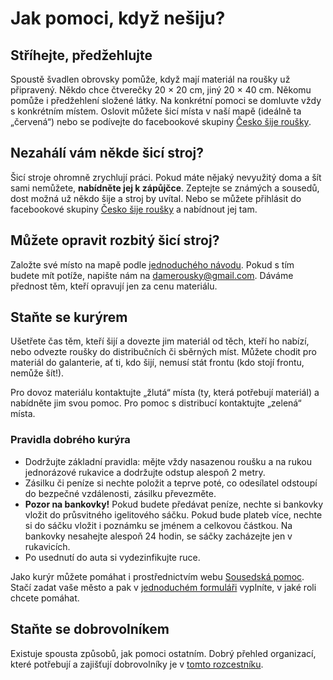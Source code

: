 # Jak pomoci, když nešiju?
## Stříhejte, předžehlujte
Spoustě švadlen obrovsky pomůže, když mají materiál na roušky už připravený. Někdo chce čtverečky 20 × 20 cm, jiný 20 × 40 cm.
Někomu pomůže i předžehlení složené látky. Na konkrétní pomoci se domluvte vždy s konkrétním místem. Oslovit můžete šicí místa
v naší mapě (ideálně ta „červená“) nebo se podívejte do facebookové skupiny [Česko šije roušky](https://www.damerousky.cz/page/jak-pomoci-kdyz-nesiju). 

## Nezahálí vám někde šicí stroj?
Šicí stroje ohromně zrychlují práci. Pokud máte nějaký nevyužitý doma a šít sami nemůžete, **nabídněte jej k zápůjčce**.
Zeptejte se známých a sousedů, dost možná už někdo šije a stroj by uvítal. Nebo se můžete přihlásit do facebookové skupiny
[Česko šije roušky](https://www.facebook.com/groups/641038750030418/permalink/644206139713679/) a nabídnout jej tam.

## Můžete opravit rozbitý šicí stroj?
Založte své místo na mapě podle [jednoduchého návodu](/vytvorit-misto). 
Pokud s tím budete mít potíže, napište nám na [damerousky@gmail.com](mailto:damerousky@gmail.com).
Dáváme přednost těm, kteří opravují jen za cenu materiálu.

## Staňte se kurýrem
Ušetřete čas těm, kteří šijí a dovezte jim materiál od těch, kteří ho nabízí, nebo odvezte roušky do distribučních či sběrných míst.
Můžete chodit pro materiál do galanterie, ať ti, kdo šijí, nemusí stát frontu (kdo stojí frontu, nemůže šít!).

Pro dovoz materiálu kontaktujte „žlutá“ místa (ty, která potřebují materiál) a nabídněte jim svou pomoc. Pro pomoc
s distribucí kontaktujte „zelená“ místa.

### Pravidla dobrého kurýra
* Dodržujte základní pravidla: mějte vždy nasazenou roušku a na rukou jednorázové rukavice a dodržujte odstup alespoň 2 metry.
* Zásilku či peníze si nechte položit a teprve poté, co odesílatel odstoupí do bezpečné vzdálenosti, zásilku převezměte.
* **Pozor na bankovky!** Pokud budete předávat peníze, nechte si bankovky vložit do průsvitného igelitového sáčku. Pokud bude
plateb více, nechte si do sáčku vložit i poznámku se jménem a celkovou částkou. Na bankovky nesahejte alespoň 24 hodin, se sáčky zacházejte jen v rukavicích.
* Po usednutí do auta si vydezinfikujte ruce.

Jako kurýr můžete pomáhat i prostřednictvím webu [Sousedská pomoc](https://sousedskapomoc.cz/). Stačí zadat vaše město a pak
v [jednoduchém formuláři](https://sousedskapomoc.cz/#iWanaBeThere) vyplníte, v jaké roli chcete pomáhat.

## Staňte se dobrovolníkem
Existuje spousta způsobů, jak pomoci ostatním. Dobrý přehled organizací, které potřebují a zajišťují dobrovolníky je v [tomto rozcestníku](https://www.irozhlas.cz/zpravy-domov/koronavirus-epidemie-pomoc-dobrovolnici_2003181416_pek).
